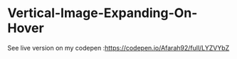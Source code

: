 # Vertical-Image-Expanding-On-Hover

See live version on my codepen :https://codepen.io/Afarah92/full/LYZVYbZ
